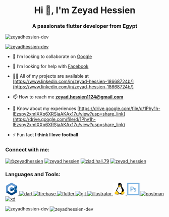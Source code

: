 <h1 align="center">Hi 👋, I'm Zeyad Hessien</h1>
<h3 align="center">A passionate flutter developer from Egypt</h3>

<p align="left"> <img src="https://komarev.com/ghpvc/?username=zeyadhessien-dev&label=Profile%20views&color=0e75b6&style=flat" alt="zeyadhessien-dev" /> </p>

<p align="left"> <a href="https://github.com/ryo-ma/github-profile-trophy"><img src="https://github-profile-trophy.vercel.app/?username=zeyadhessien-dev" alt="zeyadhessien-dev" /></a> </p>

- 👯 I’m looking to collaborate on [Google](www.google.com)

- 🤝 I’m looking for help with [Facebook](www.facebook.com)

- 👨‍💻 All of my projects are available at [https://www.linkedin.com/in/zeyad-hessien-18668724b/](https://www.linkedin.com/in/zeyad-hessien-18668724b/)

- 📫 How to reach me **zeyad.hessien1124@gmail.com**

- 📄 Know about my experiences [https://drive.google.com/file/d/1Phy1h-lEzspy2xmIXXp6XRSjaAKAx17u/view?usp=share_link](https://drive.google.com/file/d/1Phy1h-lEzspy2xmIXXp6XRSjaAKAx17u/view?usp=share_link)

- ⚡ Fun fact **I think I love football**

<h3 align="left">Connect with me:</h3>
<p align="left">
<a href="https://twitter.com/@zeyadhessien" target="blank"><img align="center" src="https://raw.githubusercontent.com/rahuldkjain/github-profile-readme-generator/master/src/images/icons/Social/twitter.svg" alt="@zeyadhessien" height="30" width="40" /></a>
<a href="https://linkedin.com/in/zeyad hessien" target="blank"><img align="center" src="https://raw.githubusercontent.com/rahuldkjain/github-profile-readme-generator/master/src/images/icons/Social/linked-in-alt.svg" alt="zeyad hessien" height="30" width="40" /></a>
<a href="https://fb.com/ziad.hali.79" target="blank"><img align="center" src="https://raw.githubusercontent.com/rahuldkjain/github-profile-readme-generator/master/src/images/icons/Social/facebook.svg" alt="ziad.hali.79" height="30" width="40" /></a>
<a href="https://instagram.com/zeyad_hessien" target="blank"><img align="center" src="https://raw.githubusercontent.com/rahuldkjain/github-profile-readme-generator/master/src/images/icons/Social/instagram.svg" alt="zeyad_hessien" height="30" width="40" /></a>
</p>

<h3 align="left">Languages and Tools:</h3>
<p align="left"> <a href="https://www.w3schools.com/cpp/" target="_blank" rel="noreferrer"> <img src="https://raw.githubusercontent.com/devicons/devicon/master/icons/cplusplus/cplusplus-original.svg" alt="cplusplus" width="40" height="40"/> </a> <a href="https://dart.dev" target="_blank" rel="noreferrer"> <img src="https://www.vectorlogo.zone/logos/dartlang/dartlang-icon.svg" alt="dart" width="40" height="40"/> </a> <a href="https://firebase.google.com/" target="_blank" rel="noreferrer"> <img src="https://www.vectorlogo.zone/logos/firebase/firebase-icon.svg" alt="firebase" width="40" height="40"/> </a> <a href="https://flutter.dev" target="_blank" rel="noreferrer"> <img src="https://www.vectorlogo.zone/logos/flutterio/flutterio-icon.svg" alt="flutter" width="40" height="40"/> </a> <a href="https://git-scm.com/" target="_blank" rel="noreferrer"> <img src="https://www.vectorlogo.zone/logos/git-scm/git-scm-icon.svg" alt="git" width="40" height="40"/> </a> <a href="https://www.adobe.com/in/products/illustrator.html" target="_blank" rel="noreferrer"> <img src="https://www.vectorlogo.zone/logos/adobe_illustrator/adobe_illustrator-icon.svg" alt="illustrator" width="40" height="40"/> </a> <a href="https://www.linux.org/" target="_blank" rel="noreferrer"> <img src="https://raw.githubusercontent.com/devicons/devicon/master/icons/linux/linux-original.svg" alt="linux" width="40" height="40"/> </a> <a href="https://www.photoshop.com/en" target="_blank" rel="noreferrer"> <img src="https://raw.githubusercontent.com/devicons/devicon/master/icons/photoshop/photoshop-line.svg" alt="photoshop" width="40" height="40"/> </a> <a href="https://postman.com" target="_blank" rel="noreferrer"> <img src="https://www.vectorlogo.zone/logos/getpostman/getpostman-icon.svg" alt="postman" width="40" height="40"/> </a> <a href="https://www.adobe.com/products/xd.html" target="_blank" rel="noreferrer"> <img src="https://cdn.worldvectorlogo.com/logos/adobe-xd.svg" alt="xd" width="40" height="40"/> </a> </p>

<p><img align="left" src="https://github-readme-stats.vercel.app/api/top-langs?username=zeyadhessien-dev&show_icons=true&locale=en&layout=compact" alt="zeyadhessien-dev" /></p>

<p>&nbsp;<img align="center" src="https://github-readme-stats.vercel.app/api?username=zeyadhessien-dev&show_icons=true&locale=en" alt="zeyadhessien-dev" /></p>
